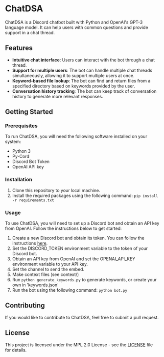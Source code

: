 # ChatDSA
ChatDSA is a Discord chatbot built with Python and OpenAI's GPT-3 language model. It can help users with common questions and provide support in a chat thread.

## Features
- **Intuitive chat interface**: Users can interact with the bot through a chat thread.
- **Support for multiple users**: The bot can handle multiple chat threads simultaneously, allowing it to support multiple users at once.
- **Keyword-based file lookup**: The bot can find and return files from a specified directory based on keywords provided by the user.
- **Conversation history tracking**: The bot can keep track of conversation history to generate more relevant responses.
## Getting Started
### Prerequisites
To run ChatDSA, you will need the following software installed on your system:

- Python 3
- Py-Cord
- Discord Bot Token
- OpenAI API key

### Installation
1. Clone this repository to your local machine.
2. Install the required packages using the following command:
``pip install -r requirements.txt``

### Usage
To use ChatDSA, you will need to set up a Discord bot and obtain an API key from OpenAI. Follow the instructions below to get started:

1. Create a new Discord bot and obtain its token. You can follow the instructions [here](https://discordpy.readthedocs.io/en/stable/discord.html).
2. Set the DISCORD_TOKEN environment variable to the token of your Discord bot.
3. Obtain an API key from OpenAI and set the OPENAI_API_KEY environment variable to your API key.
4. Set the channel to send the embed.
5. Make context files (see context/)
6. Run ``python generate_keywords.py`` to generate keywords, or create your own in 'keywords.json'
7. Run the bot using the following command:
``python bot.py``

## Contributing
If you would like to contribute to ChatDSA, feel free to submit a pull request.

## License
This project is licensed under the MPL 2.0 License - see the [LICENSE](https://github.com/ihasTaco/ChatDSA/blob/main/License) file for details.
